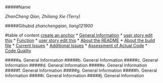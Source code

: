 #####Name 

_ZhanCheng Qian, Zhiliang Xie (Terry)_

  
#####Gihubid
_zhanchengqian, liang121900_

#table of content
[create an anchor](#b)
       * [General Information](#a)
       * [user story edit this](#b)
       * [Function](#c)
       * [user story edit this](#d)
       * [About the README](#e)
       * [About the build file](#f)
       * [Current Issues](#g)
       * [Additional Issues](#h)
       * [Assessment of Actual Code](#i)
       * [Code Quality](#j)






#####a. General Information <a id ="a"></a>
#####b. General Information <a id ="b"></a>
#####c. General Information <a id ="c"></a>
#####d. General Information <a id ="d"></a>
#####e. General Information <a id ="e"></a>
#####f. General Information <a id ="f"></a>
#####g. General Information <a id ="g"></a>
#####h. General Information <a id ="h"></a>
#####i. General Information <a id ="i"></a>
#####j. General Information <a id ="j"></a>


      
	   
